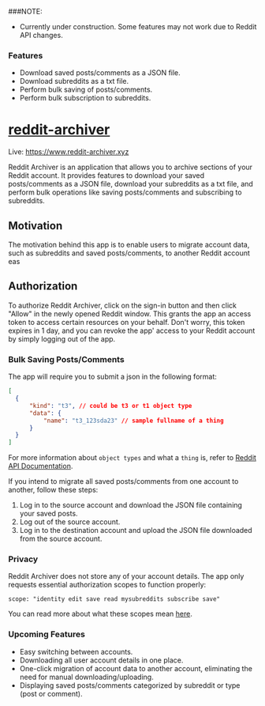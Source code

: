 ###NOTE:
- Currently under construction. Some features may not work due to Reddit API changes. 

### Features

- Download saved posts/comments as a JSON file.
- Download subreddits as a txt file.
- Perform bulk saving of posts/comments.
- Perform bulk subscription to subreddits.

# <a href="https://www.reddit-archiver.xyz/">reddit-archiver</a>

Live: https://www.reddit-archiver.xyz

Reddit Archiver is an application that allows you to archive sections of your Reddit account. It provides features to download your saved posts/comments as a JSON file, download your subreddits as a txt file, and perform bulk operations like saving posts/comments and subscribing to subreddits.

## Motivation
The motivation behind this app is to enable users to migrate account data, such as subreddits and saved posts/comments, to another Reddit account eas

## Authorization

To authorize Reddit Archiver, click on the sign-in button and then click "Allow" in the newly opened Reddit window. This grants the app an access token to access certain resources on your behalf. Don't worry, this token expires in 1 day, and you can revoke the app&apos; access to your Reddit account by simply logging out of the app.

### Bulk Saving Posts/Comments
The app will require you to submit a json in the following format: 
  ```json
[
	{
		"kind": "t3", // could be t3 or t1 object type
		"data": {
			"name": "t3_123sda23" // sample fullname of a thing
		}
	}
]
```

For more information about `object types` and what a `thing` is, refer to <a href="https://www.reddit.com/dev/api/oauth/#fullnames">Reddit API Documentation</a>.

If you intend to migrate all saved posts/comments from one account to another, follow these steps:

1. Log in to the source account and download the JSON file containing your saved posts.
2. Log out of the source account.
3. Log in to the destination account and upload the JSON file downloaded from the source account.

### Privacy

Reddit Archiver does not store any of your account details. The app only requests essential authorization scopes to function properly:
	
	scope: "identity edit save read mysubreddits subscribe save"
	
You can read more about what these scopes mean <a href="https://www.reddit.com/dev/api/oauth/">here</a>.

### Upcoming Features
- Easy switching between accounts.
- Downloading all user account details in one place.
- One-click migration of account data to another account, eliminating the need for manual downloading/uploading.
- Displaying saved posts/comments categorized by subreddit or type (post or comment).
